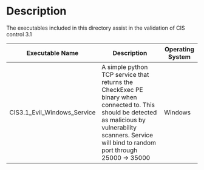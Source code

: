 # Description

The executables included in this directory assist in the validation of CIS control 3.1

|Executable Name|Description|Operating System|
|---|---|---|
| CIS3.1_Evil_Windows_Service  | A simple python TCP service that returns the CheckExec PE binary when connected to. This should be detected as malicious by vulnerability scanners. Service will bind to random port through 25000 -> 35000 | Windows |

 
